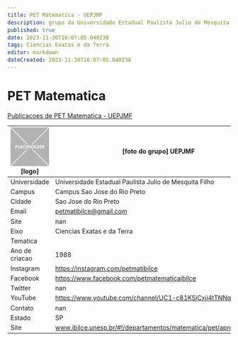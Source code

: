```yaml
---
title: PET Matematica - UEPJMF
description: grupo da Universidade Estadual Paulista Julio de Mesquita Filho
published: true
date: 2023-11-30T16:07:05.040238
tags: Ciencias Exatas e da Terra
editor: markdown
dateCreated: 2023-11-30T16:07:05.040238
---
```


# PET Matematica

[Publicacoes de PET Matematica - UEPJMF](/atividade/15PETMatematicaUEPJMF/feed.md)

| ![placeholder.png](/placeholder.png) [logo] | [foto do grupo] UEPJMF         |
| ------------------------------------------- | ------------------------------------------------- |
| Universidade                                | Universidade Estadual Paulista Julio de Mesquita Filho      |
| Campus                                      | Campus Sao Jose do Rio Preto            |
| Cidade                                      | Sao Jose do Rio Preto             |
| Email                                       | petmatibilce@gmail.com             |
| Site                                        | nan              |
| Eixo                                        | Ciencias Exatas e da Terra              |
| Tematica                                    |           |
| Ano de criacao                              | 1988        |
| Instagram                                   | https://instagram.com/petmatibilce         |
| Facebook                                    | https://www.facebook.com/petmatematicaibilce          |
| Twitter                                     | nan           |
| YouTube                                     | https://www.youtube.com/channel/UC1-c81KSiCxji4tTNNqZoeQ           |
| Contato                                     | nan         |
| Estado                                      |  SP            |
| Site                                        | www.ibilce.unesp.br/#!/departamentos/matematica/pet/apresentacao/ |
